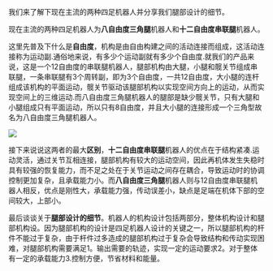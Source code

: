 ﻿我们来了解下现在主流的两种四足机器人并分享我们腿部设计的细节。

现在主流的两种四足机器人为**八自由度三角腿**机器人和**十二自由度串联腿**机器人。

这里先普及下什么是**自由度**，机构是由自由构建之间的活动连接而组成，这活动连接称为运动副.通俗地来说，有多少个运动副就有多少个自由度.就我们的产品来说，这是一个12自由度的串联腿机器人，腿部机构由大腿，小腿和髋关节组成串联腿，一条串联腿有3个周转副，即为3个自由度，一共12自由度，大小腿的连杆组成该机构的平面运动，髋关节驱动该腿部机构以实现空间方向上的运动，从而实现空间上的三维运动.而八自由度三角腿机器人的腿部是缺少髋关节，只有大腿和小腿组成只有平面运动，所以只有8自由度，并且大小腿的连接形成一个三角型故名为八自由度三角腿机器人。



![](D:\Documents\GitHub\PyPy-dog-tutorial\pic\ch7\7.4\1.png)



接下来说说这两者的最大**区别**，**十二自由度串联腿**机器人的优点在于结构紧凑.运动灵活，通过关节互相连接，腿部机构有较大的运动空间，因此再机体发生失稳时具有较强的恢复能力，而不足之处在于关节运动之间存在耦合，导致运动时的协调控制更加复杂，且承载能力小。而**八自由度三角腿**机器人则与12自由度串联腿机器人相反，优点是刚性大，承载能力强，传动误差小，缺点是足端在机体下部的空间较大，上部小。

最后谈谈关于**腿部设计的细节**。机器人的机构设计包括两部分，整体机构设计和腿部机构设。因为腿部机构的设计是四足机器人设计的关键之一，所以腿部机构的杆件不能过于复杂，由于杆件过多造成的腿部机构过于复杂会导致结构和传动实现困难，对腿部机构需要满足1。输出需要的轨迹，实现一定的运动要求2。对于整体有一定的承载能力3.控制方便，节省材料和能量。